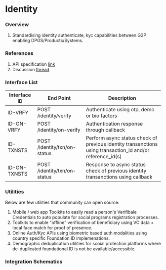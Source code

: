 # Identity

### Overview

1. Standardising identity authenticate, kyc capabilities between G2P enabling DPGS/Products/Systems.

### References

1. API specification [link](https://g2p-connect.github.io/specs/dist/g2p-identity.html)
2. Discussion [thread](https://github.com/G2P-Connect/.github/discussions)

### Interface List

| Interface ID | End Point                    | Description                                                                                                 |
| ------------ | ---------------------------- | ----------------------------------------------------------------------------------------------------------- |
| ID-VRFY      | POST /identity/verify        | Authenticate using otp, demo or bio factors                                                                 |
| ID-ON-VRFY   | POST /identity/on-verify     | Authentication response through callback                                                                    |
| ID-TXNSTS    | POST /identity/txn/on-status | Perform async status check of previous identity transanctions using transaction\_id and/or reference\_id(s) |
| ID-ON-TXNSTS | POST /identity/txn/on-status | Response to async status check of previous identity transanctions using callback                            |

### Utilities

Below are few utilities that community can open source:

1. Mobile / web app Toolkits to easily read a person's Verifibale Credentials to auto populate for social programs registration processes.
2. Toolkits to enable "offline" verification of beneficiary using VC data + local face match for proof of presence.
3. Online Auth/Kyc APIs using biometric based auth modalities using country specific Foundation ID implemenations.
4. Demographic deduplication utilities for scoial protection platforms where de-duplicated foundational ID is not be available/accessible.

### Integration Schematics
